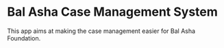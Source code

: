 # Bal Asha Case Management System

This app aims at making the case management easier for Bal Asha Foundation.